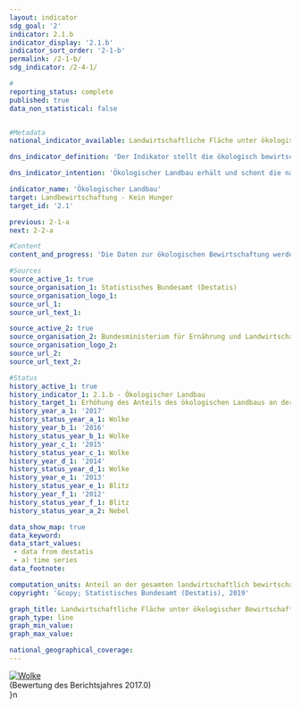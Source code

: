 ```yaml
---                   
layout: indicator                   
sdg_goal: '2'                   
indicator: 2.1.b                   
indicator_display: '2.1.b'                   
indicator_sort_order: '2-1-b'                   
permalink: /2-1-b/                   
sdg_indicator: /2-4-1/                   

#                   
reporting_status: complete                   
published: true                   
data_non_statistical: false                   


#Metadata                   
national_indicator_available: Landwirtschaftliche Fläche unter ökologischer Bewirtschaftung                   

dns_indicator_definition: 'Der Indikator stellt die ökologisch bewirtschaftete Fläche landwirtschaftlicher Betriebe, die dem Kontrollverfahren der EU-Rechtsvorschriften für den ökologischen Landbau unterliegen (Verordnung [EG] Nr. 834/2007 und Durchführungsvorschriften), als Anteil an der gesamten landwirtschaftlich genutzten Fläche in Deutschland dar. Hierbei sind sowohl die voll auf ökologische Bewirtschaftung umgestellten als auch die noch in der Umstellung befindlichen Flächen einbezogen.'                   

dns_indicator_intention: 'Ökologischer Landbau erhält und schont die natürlichen Ressourcen in besonderem Maße, hat vielfältige positive Auswirkungen auf Natur, Klima und Umwelt und dient der Erzeugung qualitativ hochwertiger Lebensmittel. Deshalb soll bis zum Jahr 2030 der Anteil landwirtschaftlicher Flächen unter ökologischer Bewirtschaftung 20&nbsp;% betragen.'                   

indicator_name: 'Ökologischer Landbau'                   
target: Landbewirtschaftung - Kein Hunger                   
target_id: '2.1'                   

previous: 2-1-a                   
next: 2-2-a                   

#Content                    
content_and_progress: 'Die Daten zur ökologischen Bewirtschaftung werden sowohl von der Bundesanstalt für Landwirtschaft und Ernährung (BLE) im Auftrag des Bundesministeriums für Ernährung und Landwirtschaft (BMEL) als auch vom Statistischen Bundesamt ermittelt. <br><br>Vom Statistischen Bundesamt werden zur Ermittlung der ökologisch bewirtschafteten Fläche verschiedene Erhebungen herangezogen. Die Bezugsgröße für die Anteilsberechnung ist die landwirtschaftlich genutzte Fläche, welche jährlich im Rahmen der Bodennutzungshaupterhebung ermittelt wird. Die landwirtschaftlich genutzte Fläche umfasst alle landwirtschaftlich oder gärtnerisch genutzten Flächen und Teilflächen. Gebäude- und Hofflächen der landwirtschaftlichen Betriebe sind demnach nicht in der Bezugsgröße enthalten. <br><br>Die Daten des BMEL enthalten Angaben zur ökologisch bewirtschafteten Fläche, die von den Öko-Kontrollbehörden der Länder jährlich gemeldet werden. Stichtag ist der 31.12. eines Jahres. Alle Meldungen eines laufenden Jahres werden bis zu diesem Stichtag akkumuliert. In den Daten des BMEL ergeben sich geringfügig höhere Werte. Dies ist unter anderem darin begründet, dass dabei Flächen ohne Abschneidegrenze auf die gesamten Flächen mit Abschneidegrenze bezogen werden. Das heißt, in die Berechnung des Anteils gehen im Zähler auch sehr kleine Flächen ein, während im Nenner nur Flächen ab einer bestimmten Mindestgröße Berücksichtigung finden. <br><br>Nach den Daten des Statistischen Bundesamtes stieg der Flächenanteil unter ökologischer Bewirtschaftung an der landwirtschaftlichen Nutzfläche zwischen 1999 und 2017 von 2,9&nbsp;% auf 6,8&nbsp;%. Das entspricht im Jahr 2017 einer Fläche von 1,14 Millionen Hektar. Die Daten des BMEL weisen methodisch bedingt einen leicht höheren Anteil von Ökolandbaufläche an der landwirtschaftlichen Nutzfläche aus. Der Wert für 2017 lag demnach bei 8,2&nbsp;% oder 1,37 Millionen Hektar. <br><br>In den  letzten Jahren ist die Fläche unter ökologischer Bewirtschaftung zwar weiter angewachsen, die jährliche prozentuale Zunahme hat aber nachgelassen, wobei sie zwischen 2016 und 2017 sogar stagnierte. Bei gleichbleibender Entwicklung würde das Ziel, dass bis 2030&nbsp;20&nbsp;% der landwirtschaftlichen Nutzfläche ökologisch bewirtschaftet werden, nicht erreicht. <br><br>Die Ökolandbaufläche Deutschlands wurde 2017 wie folgt genutzt: 55,9&nbsp;% als Dauergrünland, 42,5&nbsp;% für Ackerland und 1,6&nbsp;% für sonstige Flächen. Demgegenüber lag der Schwerpunkt in der Landwirtschaft insgesamt mit 70,5&nbsp;% bei den Ackerflächen, der Anteil des Dauergrünlands betrug 28,3&nbsp;% und die sonstigen Flächen bedeckten 1,2&nbsp;% der gesamten landwirtschaftlich genutzten Fläche. Nach Ergebnissen der Agrarstrukturerhebung 2016 verfügte unter allen Bundesländern Bayern mit rund 23&nbsp;% über den größten Anteil der ökologisch bewirtschafteten Fläche, gefolgt von Brandenburg mit 12&nbsp;% und Baden-Württemberg mit knapp 12&nbsp;%. Die Umstellung auf Ökolandbau wird von den einzelnen Bundesländern in unterschiedlichem Umfang gefördert. <br><br>In den Staaten der EU-28 wurde nach Angaben von Eurostat im Jahr 2016 eine Fläche von insgesamt 11,9 Millionen Hektar ökologisch bewirtschaftet. Bezogen auf die gesamte landwirtschaftlich genutzte Fläche der einzelnen EU-Länder waren die höchsten Anteile der Ökolandbaufläche für Österreich mit 21,2&nbsp;% zu verzeichnen, gefolgt von Schweden mit 18,3&nbsp;%, Estland mit 18,0&nbsp;%, Italien mit 14,2&nbsp;% und der Tschechischen Republik mit 14,0&nbsp;%.'                   

#Sources
source_active_1: true                           
source_organisation_1: Statistisches Bundesamt (Destatis)                           
source_organisation_logo_1:                            
source_url_1:                            
source_url_text_1:                            

source_active_2: true                           
source_organisation_2: Bundesministerium für Ernährung und Landwirtschaft (BMEL)                           
source_organisation_logo_2:                            
source_url_2:                            
source_url_text_2:                            

#Status                   
history_active_1: true                   
history_indicator_1: 2.1.b - Ökologischer Landbau                   
history_target_1: Erhöhung des Anteils des ökologischen Landbaus an der landwirtschaftlich genutzten Fläche auf 20 % bis 2030
history_year_a_1: '2017'                           
history_status_year_a_1: Wolke
history_year_b_1: '2016'                           
history_status_year_b_1: Wolke
history_year_c_1: '2015'                           
history_status_year_c_1: Wolke
history_year_d_1: '2014'                           
history_status_year_d_1: Wolke
history_year_e_1: '2013'                           
history_status_year_e_1: Blitz
history_year_f_1: '2012'                           
history_status_year_f_1: Blitz
history_status_year_a_2: Nebel

data_show_map: true                   
data_keyword:                    
data_start_values: 
 - data from destatis
 - a) time series                   
data_footnote:                    

computation_units: Anteil an der gesamten landwirtschaftlich bewirtschafteten Fläche, in&nbsp;%                   
copyright: '&copy; Statistisches Bundesamt (Destatis), 2019'                   

graph_title: Landwirtschaftliche Fläche unter ökologischer Bewirtschaftung                   
graph_type: line                   
graph_min_value:                    
graph_max_value:                    

national_geographical_coverage:                    
---
```

<div>                           
  <div class="my-header">                           
    <a href="https://nachhaltige-entwicklung-deutschland.github.io/open-sdg-site-starter/status/"><img src="https://g205sdgs.github.io/sdg-indicators/public/Wettersymbole/Wolke.png" alt="Wolke" />                           
    </a>                           
  </div>                           
  <div class="my-header-note">                           
    <span>(Bewertung des Berichtsjahres 2017.0)</span>                           
  </div>                           }n</div>